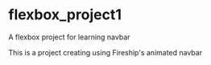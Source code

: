 # flexbox_project1
A flexbox project for learning navbar

This is a project creating using Fireship's animated navbar
